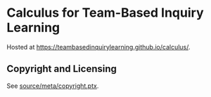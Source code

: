 # Calculus for Team-Based Inquiry Learning

Hosted at <https://teambasedinquirylearning.github.io/calculus/>.

## Copyright and Licensing

See [source/meta/copyright.ptx](source/meta/copyright.ptx).
